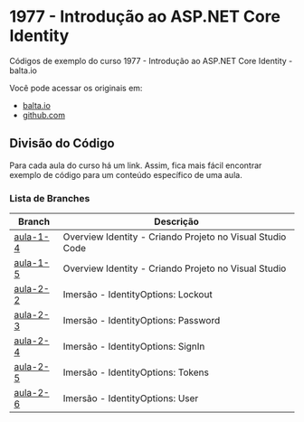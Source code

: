 # 1977 - Introdução ao ASP.NET Core Identity

Códigos de exemplo do curso 1977 - Introdução ao ASP.NET Core Identity - balta.io

Você pode acessar os originais em:

-   [balta.io](https://balta.io/)
-   [github.com](https://github.com/balta-io/1977)

## Divisão do Código

Para cada aula do curso há um link. Assim, fica mais fácil encontrar exemplo de código para um conteúdo específico de uma aula.

### Lista de Branches

| Branch   | Descrição                                                 |
| -------- | --------------------------------------------------------- |
| [aula-1-4](../../tree/278de57adea8c9aa9d6333d6068818e2cb519be7/OverviewIdentity) | Overview Identity - Criando Projeto no Visual Studio Code |
| [aula-1-5](../../tree/12902bc3030ffe516fef971af79de864dc946b27/Id.Overview.Mvc.Vstudio) | Overview Identity - Criando Projeto no Visual Studio |
| [aula-2-2](Id.Overview.Mvc.Vstudio/Startup.cs#L64-L66) | Imersão - IdentityOptions: Lockout |
| [aula-2-3](Id.Overview.Mvc.Vstudio/Startup.cs#L67-L72) | Imersão - IdentityOptions: Password |
| [aula-2-4](Id.Overview.Mvc.Vstudio/Startup.cs#L61-L63) | Imersão - IdentityOptions: SignIn |
| [aula-2-5](Id.Overview.Mvc.Vstudio/Startup.cs#L74-L80) | Imersão - IdentityOptions: Tokens |
| [aula-2-6](Id.Overview.Mvc.Vstudio/Startup.cs#L82-L83) | Imersão - IdentityOptions: User |